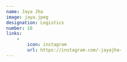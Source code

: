 ```yaml
---
name: Jaya Jha
image: jaya.jpeg
designation: Logistics
number: 18
links:
    -
        icon: instagram
        url: https://instagram.com/-jayajha-
---
```

